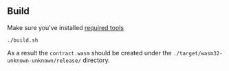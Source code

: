 ﻿## Build
Make sure you've installed [required tools](https://github.com/paritytech/pwasm-tutorial/blob/master/README.md#tutorial-prerequisites)
```
./build.sh
```
As a result the `contract.wasm` should be created under the `./target/wasm32-unknown-unknown/release/` directory.
